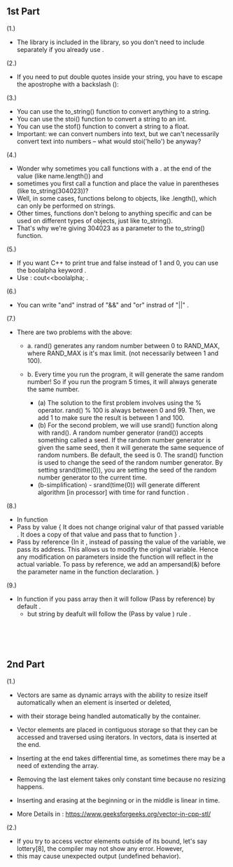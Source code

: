 ## 1st Part

(1.)
- The <string> library is included in the <iostream> library, so you don't need to include <string> separately if you already use <iostream>.

(2.)
- If you need to put double quotes inside your string, you have to escape the apostrophe with a backslash (\):

(3.)
- You can use the to_string() function to convert anything to a string.
- You can use the stoi() function to convert a string to an int.
- You can use the stof() function to convert a string to a float.
- Important: we can convert numbers into text, but we can't necessarily convert text into numbers – what would stoi('hello') be anyway?

(4.)
- Wonder why sometimes you call functions with a . at the end of the value (like name.length()) and
- sometimes you first call a function and place the value in parentheses (like to_string(304023))?
- Well, in some cases, functions belong to objects, like .length(), which can only be performed on strings. 
- Other times, functions don't belong to anything specific and can be used on different types of objects, just like to_string(). 
- That's why we're giving 304023 as a parameter to the to_string() function.

(5.)
- If you want C++ to print true and false instead of 1 and 0, you can use the boolalpha keyword .
- Use :	 cout<<boolalpha; .

(6.)
- You can write "and" instrad of "&&" and "or" instrad of "||" .

(7.)
- There are two problems with the above:
	- a. rand() generates any random number between 0 to RAND_MAX, where RAND_MAX is it's max limit. (not necessarily between 1 and 100).
	- b. Every time you run the program, it will generate the same random number! So if you run the program 5 times, it will always generate the same number.

	  - (a) The solution to the first problem involves using the % operator. rand() % 100 is always between 0 and 99. 
		    Then, we add 1 to make sure the result is between 1 and 100.
	  - (b) For the second problem, we will use srand() function along with rand(). A random number generator (rand()) accepts something called a seed. 
		If the random number generator is given the same seed, then it will generate the same sequence of random numbers. Be default, the seed is 0.
		The srand() function is used to change the seed of the random number generator. 
		By setting srand(time(0)), you are setting the seed of the random number generator to the current time.
	  - (b-simplification) - srand(time(0)) will generate different algorithm [in processor] with time for rand function . 

(8.)
- In function 
- Pass by value { It does not change original valur of that passed variable . It does a copy of that value and pass that to function } .
- Pass by reference {In it , instead of passing the value of the variable, we pass its address. This allows us to modify the original variable. 
	Hence any modification on parameters inside the function will reflect in the actual variable. 
	To pass by reference, we add an ampersand(&) before the parameter name in the function declaration. }

(9.)
- In function if you pass array then it will follow (Pass by reference) by default .
	* but string by deafult will follow the (Pass by value ) rule .


<br><br><br>


## 2nd Part

(1.)

- Vectors are same as dynamic arrays with the ability to resize itself automatically when an element is inserted or deleted, 
- with their storage being handled automatically by the container. 

- Vector elements are placed in contiguous storage so that they can be accessed and traversed using iterators. In vectors, data is inserted at the end. 

- Inserting at the end takes differential time, as sometimes there may be a need of extending the array. 
- Removing the last element takes only constant time because no resizing happens. 

- Inserting and erasing at the beginning or in the middle is linear in time.

- More Details in :	https://www.geeksforgeeks.org/vector-in-cpp-stl/ 

(2.)
- If you try to access vector elements outside of its bound, let's say lottery[8], the compiler may not show any error. However, 
- this may cause unexpected output (undefined behavior).



